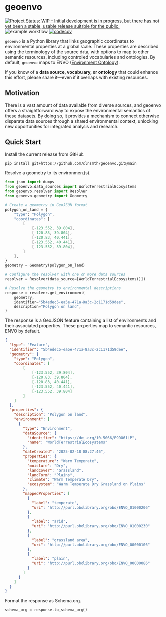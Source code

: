 # geoenvo

[![Project Status: WIP – Initial development is in progress, but there has not yet been a stable, usable release suitable for the public.](https://www.repostatus.org/badges/latest/wip.svg)](https://www.repostatus.org/#wip)
![example workflow](https://github.com/clnsmth/geoenvo/actions/workflows/ci-cd.yml/badge.svg)
[![codecov](https://codecov.io/github/clnsmth/geoenvo/graph/badge.svg?token=2J4MNIXCTD)](https://codecov.io/github/clnsmth/geoenvo)

`geoenvo` is a Python library that links geographic coordinates to environmental properties at a global scale. These properties are described using the terminology of the source data, with options to map to other semantic resources, including controlled vocabularies and ontologies. By default, `geoenvo` maps to ENVO ([Environment Ontology](https://sites.google.com/site/environmentontology/)).

If you know of a **data source, vocabulary, or ontology** 
that could enhance this effort, please share it—even if it overlaps with existing resources.

## Motivation

There is a vast amount of data available from diverse sources, and geoenvo offers a straightforward way to expose the environmental semantics of these datasets. By doing so, it provides a mechanism to connect otherwise disparate data sources through a shared environmental context, unlocking new opportunities for integrated analysis and research.

## Quick Start

Install the current release from GitHub.

```bash
pip install git+https://github.com/clnsmth/geoenvo.git@main
```

Resolve a geometry to its environment(s).

```python
from json import dumps
from geoenvo.data_sources import WorldTerrestrialEcosystems
from geoenvo.resolver import Resolver
from geoenvo.geometry import Geometry

# Create a geometry in GeoJSON format
polygon_on_land = {
    "type": "Polygon",
    "coordinates": [
        [
            [-123.552, 39.804],
            [-120.83, 39.804],
            [-120.83, 40.441],
            [-123.552, 40.441],
            [-123.552, 39.804],
        ]
    ],
}
geometry = Geometry(polygon_on_land)

# Configure the resolver with one or more data sources
resolver = Resolver(data_source=[WorldTerrestrialEcosystems()])

# Resolve the geometry to environmental descriptions
response = resolver.get_environment(
    geometry,
    identifier="5b4edec5-ea5e-471a-8a3c-2c1171d59dee",
    description="Polygon on land",
)

```

The response is a GeoJSON feature containing a list of environments and their associated properties. These properties map to semantic resources, ENVO by default.

```json
{
  "type": "Feature",
  "identifier": "5b4edec5-ea5e-471a-8a3c-2c1171d59dee",
  "geometry": {
    "type": "Polygon",
    "coordinates": [
        [
            [-123.552, 39.804],
            [-120.83, 39.804],
            [-120.83, 40.441],
            [-123.552, 40.441],
            [-123.552, 39.804]
        ]
    ]
  },
  "properties": {
    "description": "Polygon on land",
    "environment": [
      {
        "type": "Environment",
        "dataSource": {
          "identifier": "https://doi.org/10.5066/P9DO61LP",
          "name": "WorldTerrestrialEcosystems"
        },
        "dateCreated": "2025-02-18 08:27:46",
        "properties": {
          "temperature": "Warm Temperate",
          "moisture": "Dry",
          "landCover": "Grassland",
          "landForm": "Plains",
          "climate": "Warm Temperate Dry",
          "ecosystem": "Warm Temperate Dry Grassland on Plains"
        },
        "mappedProperties": [
          {
            "label": "temperate",
            "uri": "http://purl.obolibrary.org/obo/ENVO_01000206"
          },
          {
            "label": "arid",
            "uri": "http://purl.obolibrary.org/obo/ENVO_01000230"
          },
          {
            "label": "grassland area",
            "uri": "http://purl.obolibrary.org/obo/ENVO_00000106"
          },
          {
            "label": "plain",
            "uri": "http://purl.obolibrary.org/obo/ENVO_00000086"
          }
        ]
      }
    ]
  }
}


```


Format the response as Schema.org.

```python
schema_org = response.to_schema_org()
```



